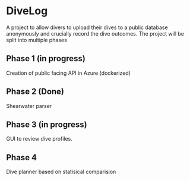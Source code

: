 # DiveLog

A project to allow divers to upload their dives to a public database anonymously and crucially record the dive outcomes.  The project will be split into multiple phases

## Phase 1 (in progress)
Creation of public facing API in Azure (dockerized)

## Phase 2 (Done)
Shearwater parser

## Phase 3 (in progress)
GUI to review dive profiles.

## Phase 4
Dive planner based on statisical comparision
